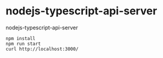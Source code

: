 # nodejs-typescript-api-server

nodejs-typescript-api-server


```
npm install
npm run start
curl http://localhost:3000/
```
